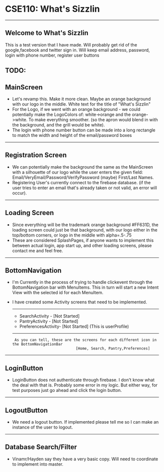 # CSE110: What's Sizzlin
-------------------------
Welcome to What's Sizzlin
-------------------------

This is a test version that I have made. Will probably get rid of the google,facebook and twitter sign in.
Will keep email address, password, login with phone number, register user buttons


TODO:
-----------
MainScreen 
-----------
- Let's revamp this. Make it more clean. Maybe an orange background with our logo in the middle. White text for the title of "What's Sizzlin"   
- For the Logo, if we went with an orange background - we could potentially make the LogoColors of: white->orange and the orange->white. To make everything smoother. (so the apron would blend in with the background, and the grill would be white).
- The login with phone number button can be made into a long rectangle to match the width and height of the email/password boxes

-------------------            
Registration Screen 
-------------------
- We can potentially make the background the same as the MainScreen with a silhouette of our logo while the user enters the given field: Email/VeryEmail/Password/VerifyPassword (maybe) First/Last Names.
- Registering User's currently connect to the firebase database. (if the user tries to enter an email that's already taken or not valid, an error will occur).

--------------
Loading Screen
--------------
- Since everything will be the trademark orange background #FF631D, the loading screen could just be that background, with our logo either in the top/bottom corners, or logo in the middle with alpha=.5-.75
- These are considered SplashPages, if anyone wants to implement this between actual login, app start up, and other loading screens, please contact me and feel free. 

----------------
BottomNavigation
----------------
- I'm Currently in the process of trying to handle clickevent through the BottomNavigation bar with MenuItems. This in turn will start a new Intent View with the selected id for each MenuItem.
- I have created some Activity screens that need to be implemented. 

     ------------------------------------
     - SearchActivity - [Not Started]
     - PantryActivity - [Not Started]
     - PreferencesActivity- [Not Started] (This is userProfile)
     ------------------------------------
       As you can tell, these are the screens for each different icon in the BottomNavigationBar
                                   [Home, Search, Pantry,Preferences]
       
-----------
LoginButton
-----------
- LoginButton does not authenticate through firebase. I don't know what the deal with that is. Probably some error in my logic. But either way, for test purposes just go ahead and click the login button. 

-----------
LogoutButton
-----------
- We need a logout button. If implemented please tell me so I can make an instance of the user to logout.

----------------------
Database Search/Filter
----------------------
- Vinamr/Hayden say they have a very basic copy. Will need to coordinate to implement into master. 
